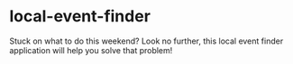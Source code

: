 # local-event-finder
Stuck on what to do this weekend?  Look no further, this local event finder application will help you solve that problem!
